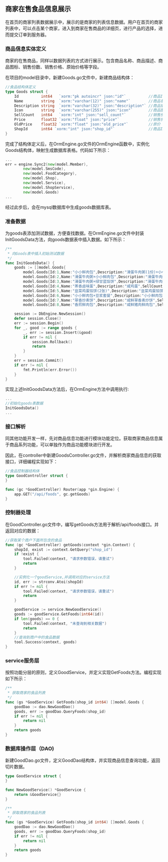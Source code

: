 ## 商家在售食品信息展示

在首页的商家列表数据展示中，展示的是商家的列表信息数据。用户在首页的商家列表中，可以点击某个商家，进入到商家在售商品的详细页，进行产品的选择，进而提交订单到服务器。

### 商品信息实体定义
商家的在售商品，同样以数据列表的方式进行展示。包含商品名称、商品描述、商品图标、销售份数、销售价格、原始价格等字段。

在项目的model目录中，新建Goods.go文件中，新建商品结构体：
```go
//食品结构体定义
type Goods struct {
	Id          int64   `xorm:"pk autoincr" json:"id"`          //商品Id
	Name        string  `xorm:"varchar(12)" json:"name"`        //商品名称
	Description string  `xorm:"varchar(32)" json:"description"` //商品描述
	Icon        string  `xorm:"varchar(255)" json:"icon"`       //商品图标
	SellCount   int64   `xorm:"int" json:"sell_count"`          //销售份数
	Price       float32 `xorm:"float" json:"price"`             //销售价格
	OldPrice    float32 `xorm:"float" json:"old_price"`         //原价
	ShopId      int64 `xorm:"int" json:"shop_id"`               //商品ID，表明该商品属于哪个商家
}
```

完成了结构体定义后，在OrmEngine.go文件的OrmEngine函数中，实例化Goods结构体，映射生成数据库表格。代码如下所示：
```go
...
err = engine.Sync2(new(model.Member),
		new(model.SmsCode),
		new(model.FoodCategory),
		new(model.Shop),
		new(model.Service),
		new(model.ShopService),
		new(model.Goods)
...
```
经过此步后，会在mysql数据库中生成goods数据库表。

### 准备数据
为goods表添加测试数据，方便查找数据。在OrmEngine.go文件中封装InitGoodsData方法，向goods数据表中插入数据。如下所示：
```go
/**
 * 向Goods表中插入初始测试数据
 */
func InitGoodsData() {
	goods := []model.Goods{
		model.Goods{Id:1,Name:"小小鲜肉包",Description:"滑蛋牛肉粥(1份)+小小鲜肉包(4只)",SellCount:14,Price:25,OldPrice:29,ShopId:1},
		model.Goods{Id:2,Name:"滑蛋牛肉粥+小小鲜肉包",Description:"滑蛋牛肉粥(1份)+小小鲜肉包(3只)",SellCount:6,Price:35,OldPrice:41,ShopId:1},
		model.Goods{Id:3,Name:"滑蛋牛肉粥+绿甘蓝馅饼",Description:"滑蛋牛肉粥(1份)+绿甘蓝馅饼(1张)",SellCount:2,Price:25,OldPrice:30,ShopId:1},
		model.Goods{Id:4,Name:"茶香卤味蛋",Description:"咸鸡蛋",SellCount:688,Price:2.5,OldPrice:3,ShopId:1},
		model.Goods{Id:5,Name:"韭菜鸡蛋馅饼(2张)",Description:"韭菜鸡蛋馅饼",SellCount:381,Price:10,OldPrice:12,ShopId:1},
		model.Goods{Id:6,Name:"小小鲜肉包+豆浆套餐",Description:"小小鲜肉包(8只)装+豆浆(1杯)",SellCount:335,Price:9.9,OldPrice:11.9,ShopId:479},
		model.Goods{Id:7,Name:"翠香炒素饼",Description:"咸鲜翠香素炒饼",SellCount:260,Price:17.9,OldPrice:20.9,ShopId:485},
		model.Goods{Id:8,Name:"香煎鲜肉包",Description:"咸鲜猪肉鲜肉包",SellCount:173,Price:10.9,OldPrice:12.9,ShopId:486}}

	session := DbEngine.NewSession()
	defer session.Close()
	err := session.Begin()
	for _, good := range goods {
		_, err := session.Insert(&good)
		if err != nil {
			session.Rollback()
			return
		}
	}
	err = session.Commit()
	if err != nil {
		fmt.Println(err.Error())
	}
}
```

实现上述InitGoodsData方法后，在OrmEngine方法中调用执行:
```go
...
//初始化goods表数据
InitGoodsData()
...
```

### 接口解析
同其他功能开发一样，先对商品信息功能进行模块功能定位。获取商家商品信息属于商品系列功能，可以单独作为商品功能模块进行开发。

因此，在controller中新建GoodsController.go文件，并解析商家商品信息的获取接口，详细编程实现如下：
```go
//食品控制器结构体
type GoodController struct {
}

func (gc *GoodController) Router(app *gin.Engine) {
	app.GET("/api/foods", gc.getGoods)
}
```

### 控制器处理
在GoodController.go文件中，编写getGoods方法用于解析/api/foods接口。并返回对应的数据：
```go
//获取某个商户下面所包含的食品
func (gc *GoodController) getGoods(context *gin.Context) {
	shopId, exist := context.GetQuery("shop_id")
	if !exist {
		tool.Failed(context, "请求参数错误，请重试")
		return
	}

	//实例化一个goodService,并调用对应的service方法
	id, err := strconv.Atoi(shopId)
	if err != nil {
		tool.Failed(context, "请求参数错误，请重试")
		return
	}

	goodService := service.NewGoodService()
	goods := goodService.GetFoods(int64(id))
	if len(goods) == 0 {
		tool.Failed(context, "未查询到相关数据")
		return
	}
	//查询到商户中的食品数据
	tool.Success(context, goods)
}
```

### service服务层
按照功能分层的原则，定义GoodService，并定义实现GetFoods方法。编程实现如下所示：
```go
/**
 * 获取商家的食品列表
 */
func (gs *GoodService) GetFoods(shop_id int64) []model.Goods {
	goodDao := dao.NewGoodDao()
	goods, err := goodDao.QueryFoods(shop_id)
	if err != nil {
		return nil
	}
	return goods
}
```

### 数据库操作层（DAO)
新建GoodDao.go文件，定义GoodDao结构体，并实现商品信息查询功能，返回切片数据。
```go
type GoodService struct {
}

func NewGoodService() *GoodService {
	return &GoodService{}
}

/**
 * 获取商家的食品列表
 */
func (gs *GoodService) GetFoods(shop_id int64) []model.Goods {
	goodDao := dao.NewGoodDao()
	goods, err := goodDao.QueryFoods(shop_id)
	if err != nil {
		return nil
	}
	return goods
}
```